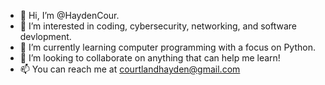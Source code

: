 - 👋 Hi, I’m @HaydenCour.
- 👀 I’m interested in coding, cybersecurity, networking, and software devlopment.
- 🌱 I’m currently learning computer programming with a focus on Python.
- 💞️ I’m looking to collaborate on anything that can help me learn!
- 📫 You can reach me at courtlandhayden@gmail.com

<!---
HaydenCour/HaydenCour is a ✨ special ✨ repository because its `README.md` (this file) appears on your GitHub profile.
You can click the Preview link to take a look at your changes.
--->
